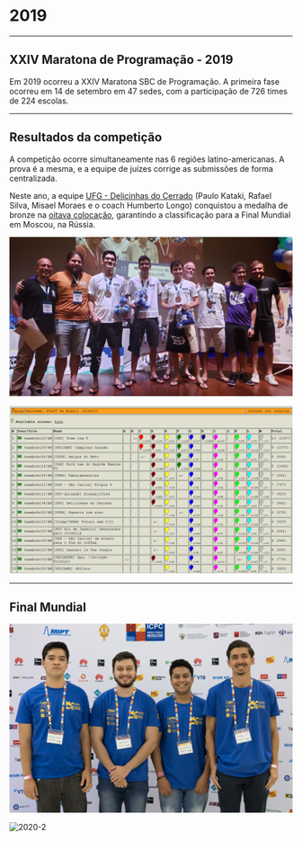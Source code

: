 # 2019

---

## XXIV Maratona de Programação - 2019

Em 2019 ocorreu a XXIV Maratona SBC de Programação. A primeira fase ocorreu em 14 de setembro em 47 sedes, com a participação de 726 times de 224 escolas.

---

## Resultados da competição

A competição ocorre simultaneamente nas 6 regiões latino-americanas. A prova é a mesma, e a equipe de juízes corrige as submissões de forma centralizada.

Neste ano, a equipe <a href="https://maratona.sbc.org.br/hist/2019/resultados19/fotos/ufg.jpg" target="_blank">UFG - Delicinhas do Cerrado</a> (Paulo Kataki, Rafael Silva, Misael Moraes e o coach Humberto Longo) conquistou a medalha de bronze na <a href="https://maratona.sbc.org.br/hist/2019/resultados19/reports/scoreBrasil.html" target="_blank">oitava colocação</a>, garantindo a classificação para a Final Mundial em Moscou, na Rússia.


![Delicinhas do Cerrado](../assets/2019/ufg.jpg)

![Placar 2019](../assets/2019/placar2019.png)

---

## Final Mundial

![2020-1](../assets/2020/2020-1.jpg)

![2020-2](../assets/2020/2020-2.jpg)